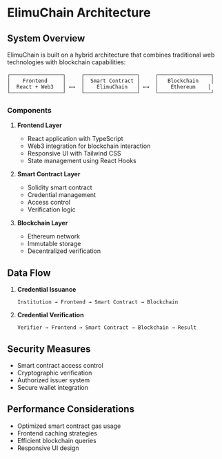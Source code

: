 # ElimuChain Architecture

## System Overview

ElimuChain is built on a hybrid architecture that combines traditional web technologies with blockchain capabilities:

```
┌─────────────────┐     ┌─────────────────┐     ┌─────────────────┐
│    Frontend     │     │  Smart Contract │     │   Blockchain    │
│  React + Web3   │ ←→  │    ElimuChain   │ ←→  │    Ethereum    │
└─────────────────┘     └─────────────────┘     └─────────────────┘
```

### Components

1. **Frontend Layer**
   - React application with TypeScript
   - Web3 integration for blockchain interaction
   - Responsive UI with Tailwind CSS
   - State management using React Hooks

2. **Smart Contract Layer**
   - Solidity smart contract
   - Credential management
   - Access control
   - Verification logic

3. **Blockchain Layer**
   - Ethereum network
   - Immutable storage
   - Decentralized verification

## Data Flow

1. **Credential Issuance**
   ```
   Institution → Frontend → Smart Contract → Blockchain
   ```

2. **Credential Verification**
   ```
   Verifier → Frontend → Smart Contract → Blockchain → Result
   ```

## Security Measures

- Smart contract access control
- Cryptographic verification
- Authorized issuer system
- Secure wallet integration

## Performance Considerations

- Optimized smart contract gas usage
- Frontend caching strategies
- Efficient blockchain queries
- Responsive UI design